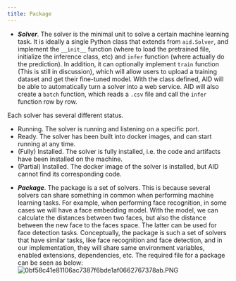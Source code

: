```yaml
---
title: Package
---
```


- ***Solver***. The solver is the minimal unit to solve a certain machine learning task. It is ideally a single Python class that extends from `aid.Solver`, and implement the `__init__` function (where to load the pretrained file, initialize the inference class, etc) and `infer` function (where actually do the prediction). In addition, it can optionally implement `train` function (This is still in discussion), which will allow users to upload a training dataset and get their fine-tuned model. With the class defined, AID will be able to automatically turn a solver into a web service. AID will also create a `batch` function, which reads a `.csv` file and call the `infer` function row by row.

Each solver has several different status.

* Running. The solver is running and listening on a specific port.
* Ready. The solver has been built into docker images, and can start running at any time.
* (Fully) Installed. The solver is fully installed, i.e. the code and artifacts have been installed on the machine.
* (Partial) Installed. The docker image of the solver is installed, but AID cannot find its corresponding code.

- ***Package***. The package is a set of solvers. This is because several solvers can share something in common when performing machine learning tasks. For example, when performing face recognition, in some cases we will have a face embedding model. With the model, we can calculate the distances between two faces, but also the distance between the new face to the faces space. The latter can be used for face detection tasks. Conceptually, the package is such a set of solvers that have similar tasks, like face recognition and face detection, and in our implementation, they will share same environment variables, enabled extensions, dependencies, etc. The required file for a package can be seen as below:
![0bf58c41e81106ac7387f6bde1af0662767378ab.PNG](https://i.loli.net/2020/05/06/7T3OuXoeCxS5Hsp.png)

